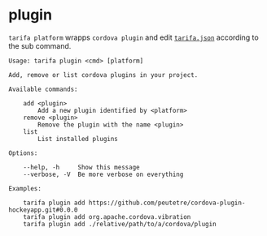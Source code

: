 # plugin

`tarifa platform` wrapps `cordova plugin` and edit [`tarifa.json`](../project/index.md#tarifajson-and-privatejson) according to the sub command.

```
Usage: tarifa plugin <cmd> [platform]

Add, remove or list cordova plugins in your project.

Available commands:

    add <plugin>
        Add a new plugin identified by <platform>
    remove <plugin>
        Remove the plugin with the name <plugin>
    list
        List installed plugins

Options:

    --help, -h     Show this message
    --verbose, -V  Be more verbose on everything

Examples:

    tarifa plugin add https://github.com/peutetre/cordova-plugin-hockeyapp.git#0.0.0
    tarifa plugin add org.apache.cordova.vibration
    tarifa plugin add ./relative/path/to/a/cordova/plugin

```
